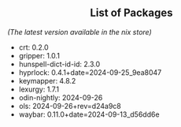 <!--- This list was auto-generated by ./helper.sh. DO NOT edit this file manually. -->

<h2 align="center">List of Packages</h2>

_(The latest version available in the nix store)_

- crt: 0.2.0
- gripper: 1.0.1
- hunspell-dict-id-id: 2.3.0
- hyprlock: 0.4.1+date=2024-09-25_9ea8047
- keymapper: 4.8.2
- lexurgy: 1.7.1
- odin-nightly: 2024-09-26
- ols: 2024-09-26+rev=d24a9c8
- waybar: 0.11.0+date=2024-09-13_d56dd6e
